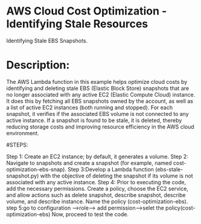 # AWS Cloud Cost Optimization - Identifying Stale Resources
Identifying Stale EBS Snapshots.
# Description:
The AWS Lambda function in this example helps optimize cloud costs by identifying and deleting stale EBS (Elastic Block Store) snapshots that are no longer associated with any active EC2 (Elastic Compute Cloud) instance.
It does this by fetching all EBS snapshots owned by the account, as well as a list of active EC2 instances (both running and stopped).
For each snapshot, it verifies if the associated EBS volume is not connected to any active instance. If a snapshot is found to be stale, it is deleted, thereby reducing storage costs and improving resource efficiency in the AWS cloud environment.

#STEPS:


Step 1: Create an EC2 instance; by default, it generates a volume.
Step 2: Navigate to snapshots and create a snapshot (for example, named cost-optimization-ebs-snap).
Step 3:Develop a Lambda function (ebs-stale-snapshot.py) with the objective of deleting the snapshot if its volume is not associated with any active instance.
Step 4: Prior to executing the code, add the necessary permissions. Create a policy, choose the EC2 service, and allow actions such as delete snapshot, describe snapshot, describe volume, and describe instance. Name the policy (cost-optimization-ebs).
step 5:go to configuration -->role--> add permission-->selet the policy(cost-optimization-ebs)
Now, proceed to test the code.

